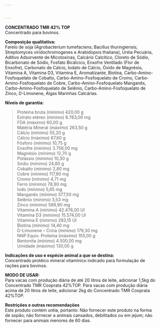 ```yaml
---


---
```


<p><strong>CONCENTRADO TMR 42% TOP</strong><br>
Concentrado para bovinos.</p>
<p><strong>Composição qualitativa:</strong><br>
Farelo de soja (Agrobacterium tumefaciens; Bacillus thuringiensis; Streptomyces viridochromogenes e Arabidopsis thaliana), Uréia Pecuária, Aditivo Adsorvente de Micotoxinas, Calcário Calcítico, Cloreto de Sódio, Bicarbonato de Sódio, Fosfato Bicálcico, Enxofre Ventilado (Flor de Enxofre), Carbonato de Cálcio, Iodato de Cálcio, Óxido de Magnésio, Vitamina A, Vitamina D3, Vitamina E, Aromatizante, Biotina, Carbo-Amino-Fosfoquelato de Cobalto, Carbo-Amino-Fosfoquelato de Cromo, Carbo-Amino-Fosfoquelato de Cobre, Carbo-Amino-Fosfoquelato Manganês, Carbo-Amino-Fosfoquelato de Selênio, Carbo-Amino-Fosfoquelato de Zinco, D-Limonene, Algas Marinhas Calcárias.</p>
<p><strong>Níveis de garantia:</strong></p>
<blockquote>
<p>Proteína bruta (mínimo) 420,00 g<br>
Extrato etéreo (mínimo) 8.783,00 mg<br>
FDA (máximo) 60,00 g<br>
Matéria Mineral (máximo) 263,50 g<br>
Cálcio (mínimo) 55,20 g<br>
Cálcio (máximo) 67,60 g<br>
Fósforo (mínimo) 10,75 g<br>
Enxofre (mínimo) 3.756,00 mg<br>
Magnésio (mínimo) 12,70 g<br>
Potássio (mínimo) 10,30 g<br>
Sódio (mínimo) 24,80 g<br>
Cobalto (mínimo) 2,80 mg<br>
Cobre (mínimo) 117,90 mg<br>
Cromo (mínimo) 4,71 mg<br>
Ferro (mínimo) 78,90 mg<br>
Iodo (mínimo) 5,65 mg<br>
Manganês (mínimo) 377,50 mg<br>
Selênio (mínimo) 3,53 mg<br>
Zinco (mínimo) 589,90 mg<br>
Vitamina A (mínimo) 42.476,00 UI<br>
Vitamina D3 (mínimo) 15.574,00 UI<br>
Vitamina E (mínimo) 283,15 UI<br>
Biotina (mínimo) 14,40 mg<br>
D-Limonene – Crina (mínimo) 179,30 mg<br>
NNP Equiv. Proteína (máximo) 155,00 g<br>
Bentonita (mínimo) 4.500,00 mg<br>
Umidade (máximo) 130,00 g</p>
</blockquote>
<p><strong>Indicações de uso e espécie animal a que se destina:</strong><br>
Concentrado protéico mineral vitamínico indicado para formulação de rações para bovinos.</p>
<p><strong>MODO DE USAR:</strong><br>
Para vacas com produção diária de até 20 litros de leite, adicionar 1,5kg do Concentrado TMR Cooprata 42%TOP. Para vacas com produção diária acima de 20 litros de leite, adicionar 2kg do Concentrado TMR Cooprata 42%TOP.</p>
<p><strong>Restrições e outras recomendações</strong><br>
Este produto contém uréia, portanto: Não fornecer este produto na forma de sopão; não fornecer a animais cansados, debilitados ou em jejum; não fornecer para animais menores de 60 dias.</p>

